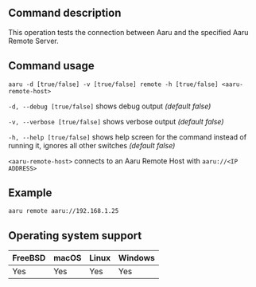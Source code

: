 ## Command description
This operation tests the connection between Aaru and the specified Aaru Remote Server.

## Command usage
```aaru -d [true/false] -v [true/false] remote -h [true/false] <aaru-remote-host>``` 

```-d, --debug [true/false]``` shows debug output *(default false)*

```-v, --verbose [true/false]``` shows verbose output *(default false)*

```-h, --help [true/false]``` shows help screen for the command instead of running it, ignores all other switches *(default false)*

```<aaru-remote-host>``` connects to an Aaru Remote Host with ```aaru://<IP ADDRESS>```


## Example
```aaru remote aaru://192.168.1.25```

## Operating system support

| FreeBSD | macOS | Linux | Windows |
|---|---|---|---|
| Yes | Yes | Yes | Yes |
